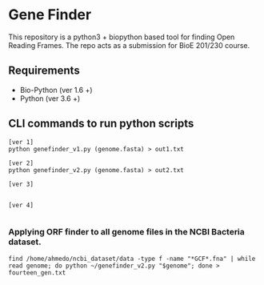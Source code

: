 # Gene Finder
This repository is a python3 + biopython based tool for finding Open Reading Frames. The repo acts as a submission for BioE 201/230 course.


## Requirements
* Bio-Python (ver 1.6 +)
* Python (ver 3.6 +)


## CLI commands to run python scripts
```
[ver 1]
python genefinder_v1.py (genome.fasta) > out1.txt

[ver 2]
python genefinder_v2.py (genome.fasta) > out2.txt

[ver 3]


[ver 4]


```


### Applying ORF finder to all genome files in the NCBI Bacteria dataset.
``` find /home/ahmedo/ncbi_dataset/data -type f -name "*GCF*.fna" | while read genome; do python ~/genefinder_v2.py "$genome"; done > fourteen_gen.txt ```


